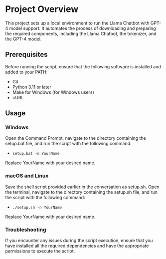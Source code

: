 # Project Overview

This project sets up a local environment to run the Llama Chatbot with GPT-4 model support. It automates the process of downloading and preparing the required components, including the Llama Chatbot, the tokenizer, and the GPT-4 model.

## Prerequisites

Before running the script, ensure that the following software is installed and added to your PATH:

- Git
- Python 3.11 or later
- Make for Windows (for Windows users)
- cURL

## Usage

### Windows

Open the Command Prompt, navigate to the directory containing the setup.bat file, and run the script with the following command:

- `setup.bat -n YourName`

Replace YourName with your desired name.

### macOS and Linux

Save the shell script provided earlier in the conversation as setup.sh.
Open the terminal, navigate to the directory containing the setup.sh file, and run the script with the following command:

- `./setup.sh -n YourName`

Replace YourName with your desired name.

### Troubleshooting

If you encounter any issues during the script execution, ensure that you have installed all the required dependencies and have the appropriate permissions to execute the script.
